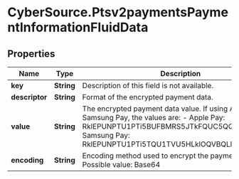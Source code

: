 # CyberSource.Ptsv2paymentsPaymentInformationFluidData

## Properties
Name | Type | Description | Notes
------------ | ------------- | ------------- | -------------
**key** | **String** | Description of this field is not available. | [optional] 
**descriptor** | **String** | Format of the encrypted payment data. | [optional] 
**value** | **String** | The encrypted payment data value. If using Apple Pay or Samsung Pay, the values are:   - Apple Pay: RklEPUNPTU1PTi5BUFBMRS5JTkFQUC5QQVlNRU5U   - Samsung Pay: RklEPUNPTU1PTi5TQU1TVU5HLklOQVBQLlBBWU1FTlQ&#x3D;  | [optional] 
**encoding** | **String** | Encoding method used to encrypt the payment data.  Possible value: Base64  | [optional] 


